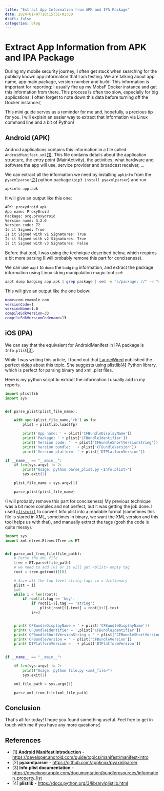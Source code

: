 ```yaml
---
title: "Extract App Information from APK and IPA Package"
date: 2024-01-07T10:15:31+01:00
draft: false
categories: blog
---
```


# Extract App Information from APK and IPA Package

During my mobile security journey, I often get stuck when searching for the publicly known app information that I am testing. We are talking about app name, app main package, version number and build. This information is important for reporting: I usually fire up my MobsF Docker instance and get this information from there. This process is often too slow, especially for big applications: I often forget to note down this data before turning off the Docker instance:(

This mini guide serves as a reminder for me and, hopefully, a precious tip for you. I will explain an easier way to extract that information via Linux command line and a bit of Python!

## Android (APK)
Android applications contains this information in a file called `AndroidManifest.xml`[[1]](https://developer.android.com/guide/topics/manifest/manifest-intro). This file contains details about the application structure, the entry point (MainActivity), the activities, what hardware and software the app will use, service provider and broadcast receiver, ...

We can extract all the information we need by installing `apkinfo` from the `pyaxmlparser`[[2]](https://github.com/appknox/pyaxmlparser) python package (`pip3 install pyaxmlparser`) and run
```bash
apkinfo app.apk
```

It will give an output like this one:

```bash
APK: proxydroid.apk
App name: ProxyDroid
Package: org.proxydroid
Version name: 3.2.0
Version code: 72
Is it Signed: True
Is it Signed with v1 Signatures: True
Is it Signed with v2 Signatures: True
Is it Signed with v3 Signatures: False
```

Before that tool, I was using the technique described below, which requires a bit more parsing (I will probably remove this part for conciseness).


We can use `aapt` to `dumb` the `badging` information, and extract the package information using Linux string manipulation magic tool `sed`:

```bash
aapt dump badging app.apk | grep package | sed -e "s/package: //" -e "s/'//g" -e "s/ /\\n/g"
```

This will give an output like the one below:

```bash
name=com.example.com
versionCode=1
versionName=1.0
compileSdkVersion=33
compileSdkVersionCodename=13
```



## iOS (IPA)

We can say that the equivalent for AndroidManifest in IPA package is `Info.plist`[[3]](https://developer.apple.com/documentation/bundleresources/information_property_list).

While I was writing this article, I found out that [LaurieWired](https://www.youtube.com/@lauriewired) published the perfect [video](https://www.youtube.com/watch?v=KL899jMSD8w) about this topic. She suggests using plistlib[[4]](https://docs.python.org/3/library/plistlib.html) Python library, which is perfect for parsing binary and xml .plist files.

Here is my python script to extract the information I usually add in my reports.

```python
import plistlib
import sys


def parse_plist(plist_file_name):

    with open(plist_file_name,'rb') as fp:
        plist = plistlib.load(fp)

        print('App name: ' + plist['CFBundleDisplayName'])
        print('Package: ' + plist['CFBundleIdentifier'])
        print('Version code: '  + plist['CFBundleShortVersionString'])
        print('Version bundle: ' + plist['CFBundleVersion'])
        print('Version platform: ' + plist['DTPlatformVersion'])

if __name__ == "__main__":
    if len(sys.argv) != 2:
        print("Usage: python parse_plist.py <Info.plist>")
        sys.exit(1)

    plist_file_name = sys.argv[1]

    parse_plist(plist_file_name)
```


(I will probably remove this part for conciseness)
My previous technique was a bit more complex and not perfect, but it was getting the job done. I used [`plistutil`](https://manpages.debian.org/testing/libplist-utils/plistutil.1.en.html) to convert Info.plist into a readable format (sometimes this file is stored in XML, sometimes in binary, we want the XML version and this tool helps us with that), and manually extract the tags (gosh the code is quite messy).

```python
import sys
import xml.etree.ElementTree as ET


def parse_xml_from_file(file_path):
    # Parse the XML file
    tree = ET.parse(file_path)
    # we need to add [0] or it will get <plist> empty tag
    root = tree.getroot()[0]

    # Save all the top level string tags in a dictionary
    plist = {}
    i=0
    while i < len(root):
        if root[i].tag == 'key':
            if root[i+1].tag == 'string':
                plist[root[i].text] = root[i+1].text
            i+=2


    print('CFBundleDisplayName = ' + plist['CFBundleDisplayName'])
    print('CFBundleIdentifier = ',plist['CFBundleIdentifier'])
    print('CFBundleShortVersionString = ' + plist['CFBundleShortVersionString'])
    print('CFBundleVersion = ' + plist['CFBundleVersion'])
    print('DTPlatformVersion = ' + plist['DTPlatformVersion'])
            

if __name__ == "__main__":

    if len(sys.argv) != 2:
        print("Usage: python file.py <xml_file>")
        sys.exit(1)

    xml_file_path = sys.argv[1]

    parse_xml_from_file(xml_file_path)
```


## Conclusion

That's all for today! I hope you found something useful. Feel free to get in touch with me if you have any more questions:)

## References

- [1] **Android Manifest Introduction** - https://developer.android.com/guide/topics/manifest/manifest-intro
- [2] **pyaxmlparser** - https://github.com/appknox/pyaxmlparser
- [3] **Info.plist documentation** - https://developer.apple.com/documentation/bundleresources/information_property_list
- [4] **plistlib** - https://docs.python.org/3/library/plistlib.html